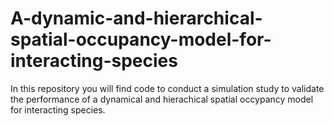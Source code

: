 # A-dynamic-and-hierarchical-spatial-occupancy-model-for-interacting-species
In this repository you will find code to conduct a simulation study to validate the performance of a dynamical and hierachical spatial occypancy model for interacting species. 

